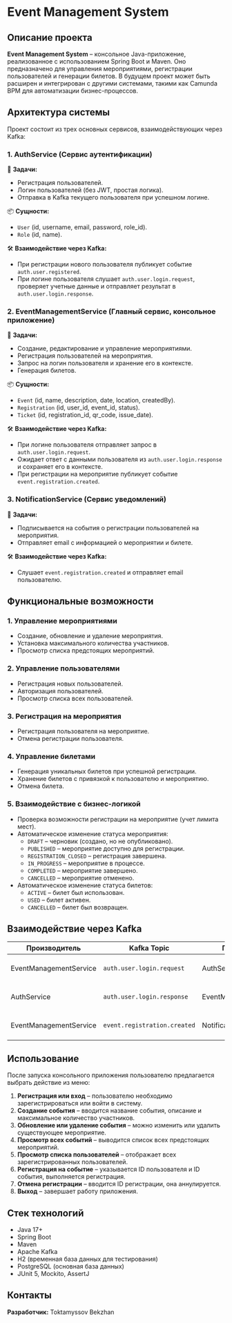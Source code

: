 # Event Management System

## Описание проекта
**Event Management System** – консольное Java-приложение, реализованное с использованием Spring Boot и Maven. Оно предназначено для управления мероприятиями, регистрации пользователей и генерации билетов. В будущем проект может быть расширен и интегрирован с другими системами, такими как Camunda BPM для автоматизации бизнес-процессов.

## Архитектура системы
Проект состоит из трех основных сервисов, взаимодействующих через Kafka:

### 1. **AuthService (Сервис аутентификации)**
📌 **Задачи:**
- Регистрация пользователей.
- Логин пользователей (без JWT, простая логика).
- Отправка в Kafka текущего пользователя при успешном логине.

📦 **Сущности:**
- `User` (id, username, email, password, role_id).
- `Role` (id, name).

🛠 **Взаимодействие через Kafka:**
- При регистрации нового пользователя публикует событие `auth.user.registered`.
- При логине пользователя слушает `auth.user.login.request`, проверяет учетные данные и отправляет результат в `auth.user.login.response`.

### 2. **EventManagementService (Главный сервис, консольное приложение)**
📌 **Задачи:**
- Создание, редактирование и управление мероприятиями.
- Регистрация пользователей на мероприятия.
- Запрос на логин пользователя и хранение его в контексте.
- Генерация билетов.

📦 **Сущности:**
- `Event` (id, name, description, date, location, createdBy).
- `Registration` (id, user_id, event_id, status).
- `Ticket` (id, registration_id, qr_code, issue_date).

🛠 **Взаимодействие через Kafka:**
- При логине пользователя отправляет запрос в `auth.user.login.request`.
- Ожидает ответ с данными пользователя из `auth.user.login.response` и сохраняет его в контексте.
- При регистрации на мероприятие публикует событие `event.registration.created`.

### 3. **NotificationService (Сервис уведомлений)**
📌 **Задачи:**
- Подписывается на события о регистрации пользователей на мероприятия.
- Отправляет email с информацией о мероприятии и билете.

🛠 **Взаимодействие через Kafka:**
- Слушает `event.registration.created` и отправляет email пользователю.

## Функциональные возможности
### 1. Управление мероприятиями
- Создание, обновление и удаление мероприятия.
- Установка максимального количества участников.
- Просмотр списка предстоящих мероприятий.

### 2. Управление пользователями
- Регистрация новых пользователей.
- Авторизация пользователей.
- Просмотр списка всех пользователей.

### 3. Регистрация на мероприятия
- Регистрация пользователя на мероприятие.
- Отмена регистрации пользователя.

### 4. Управление билетами
- Генерация уникальных билетов при успешной регистрации.
- Хранение билетов с привязкой к пользователю и мероприятию.
- Отмена билета.

### 5. Взаимодействие с бизнес-логикой
- Проверка возможности регистрации на мероприятие (учет лимита мест).
- Автоматическое изменение статуса мероприятия:
  - `DRAFT` – черновик (создано, но не опубликовано).
  - `PUBLISHED` – мероприятие доступно для регистрации.
  - `REGISTRATION_CLOSED` – регистрация завершена.
  - `IN_PROGRESS` – мероприятие в процессе.
  - `COMPLETED` – мероприятие завершено.
  - `CANCELLED` – мероприятие отменено.
- Автоматическое изменение статуса билетов:
  - `ACTIVE` – билет был использован.
  - `USED` – билет активен.
  - `CANCELLED` – билет был возвращен.

## Взаимодействие через Kafka
| Производитель            | Kafka Topic                 | Потребитель             | Описание                          |
|--------------------------|-----------------------------|-------------------------|-----------------------------------|
| EventManagementService  | `auth.user.login.request`   | AuthService             | Запрос на логин пользователя     |
| AuthService             | `auth.user.login.response`  | EventManagementService  | Ответ с данными пользователя     |
| EventManagementService  | `event.registration.created` | NotificationService     | Уведомление о регистрации        |

## Использование
После запуска консольного приложения пользователю предлагается выбрать действие из меню:
1. **Регистрация или вход** – пользователю необходимо зарегистрироваться или войти в систему.
2. **Создание события** – вводится название события, описание и максимальное количество участников.
3. **Обновление или удаление события** – можно изменить или удалить существующее мероприятие.
4. **Просмотр всех событий** – выводится список всех предстоящих мероприятий.
5. **Просмотр списка пользователей** – отображает всех зарегистрированных пользователей.
6. **Регистрация на событие** – указывается ID пользователя и ID события, выполняется регистрация.
7. **Отмена регистрации** – вводится ID регистрации, она аннулируется.
8. **Выход** – завершает работу приложения.

## Стек технологий
- Java 17+
- Spring Boot
- Maven
- Apache Kafka
- H2 (временная база данных для тестирования)
- PostgreSQL (основная база данных)
- JUnit 5, Mockito, AssertJ

## Контакты
**Разработчик:** Toktamyssov Bekzhan

